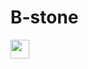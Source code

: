 # B-stone

<p align="left">
  <img src="https://user-images.githubusercontent.com/28599454/41086111-af4bc3b0-6a41-11e8-9f9f-2d642b12666e.png" width="30"/>
</p>

